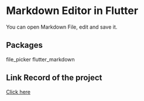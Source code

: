 # Markdown Editor in Flutter

You can open Markdown File, edit and save it.

## Packages

file_picker
flutter_markdown

## Link Record of the project

[Click here](ScreenProject.png)
